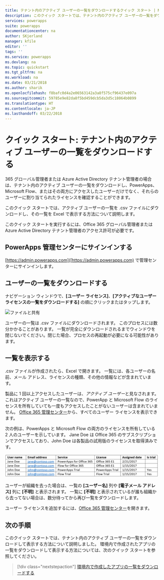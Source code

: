 ```yaml
---
title: テナント内のアクティブ ユーザーの一覧をダウンロードするクイック スタート | Microsoft Docs
description: このクイック スタートでは、テナント内のアクティブ ユーザーの一覧をダウンロードする方法について説明します。
services: powerapps
suite: powerapps
documentationcenter: na
author: SKjerland
manager: kfile
editor: ''
tags: ''
ms.service: powerapps
ms.devlang: na
ms.topic: quickstart
ms.tgt_pltfrm: na
ms.workload: na
ms.date: 03/21/2018
ms.author: sharik
ms.openlocfilehash: f8bafc0d4a2e06563142a3a8f575cf96437e097a
ms.sourcegitcommit: 59785e9e82da8f5bd459dcb5da3d5c18064b0899
ms.translationtype: HT
ms.contentlocale: ja-JP
ms.lasthandoff: 03/22/2018
---
```

# <a name="quickstart-download-a-list-of-active-users-in-your-tenant"></a>クイック スタート: テナント内のアクティブ ユーザーの一覧をダウンロードする
365 グローバル管理者または Azure Active Directory テナント管理者の場合は、テナント内のアクティブ ユーザーの一覧をダウンロードし、PowerApps、Microsoft Flow、またはその両方にアクセスしたユーザーだけでなく、それらのユーザーに割り当てられたライセンスを確認することができます。

このクイック スタートでは、アクティブ ユーザーの一覧を .csv ファイルにダウンロードし、その一覧を Excel で表示する方法について説明します。

このクイック スタートを実行するには、Office 365 グローバル管理者または Azure Active Directory テナント管理者のアクセス許可が必要です。

## <a name="sign-in-to-the-powerapps-admin-center"></a>PowerApps 管理センターにサインインする
[https://admin.powerapps.com]([https://admin.powerapps.com) で管理センターにサインインします。

## <a name="download-the-list-of-users"></a>ユーザーの一覧をダウンロードする
ナビゲーション ウィンドウで、**[ユーザー ライセンス]**、**[アクティブなユーザー ライセンスの一覧をダウンロードする]** の順にクリックまたはタップします。

![ファイルと共有](./media/admin-view-user-licenses/download-list.png)

ユーザーの一覧は .csv ファイルにダウンロードされます。 このプロセスには数分かかることがあります。 一覧が完全にダウンロードされるまでウィンドウを閉じないでください。閉じた場合、プロセスの再起動が必要になる可能性があります。

## <a name="view-the-list"></a>一覧を表示する
.csv ファイルが作成されたら、Excel で開きます。 一覧には、各ユーザーの名前、メール アドレス、ライセンスの種類、その他の情報などが含まれています。

製品に 1 回以上アクセスしたユーザーは、*アクティブ ユーザー*と見なされます。 これはアクティブ ユーザーの一覧なので、PowerApp と Microsoft Flow のライセンスを所有していても一度もアクセスしたことがないユーザーは含まれていません。 [Office 365 管理センター](https://support.office.com/article/Assign-or-remove-licenses-for-Office-365-for-business-997596b5-4173-4627-b915-36abac6786dc)から、すべてのユーザー ライセンスを表示できます。

次の例は、PowerApps と Microsoft Flow の両方のライセンスを所有している 2 人のユーザーを示しています。 Jane Doe は Office 365 のサブスクリプションでアクセスしており、John Doe は各製品の試用版のライセンスを取得済みです。

![ファイルと共有](./media/admin-view-user-licenses/table2.png)

ユーザーが組織を去った場合は、一覧の **[ユーザー名]** 列や **[電子メール アドレス]** 列に **[不明]** と表示されます。 一覧に **[不明]** と表示されているが誰も組織から去ってない場合は、数分待ってから再び一覧をダウンロードします。

ユーザー ライセンスを追加するには、[Office 365 管理センター](https://support.office.com/article/Assign-or-remove-licenses-for-Office-365-for-business-997596b5-4173-4627-b915-36abac6786dc)を開きます。

## <a name="next-steps"></a>次の手順
このクイック スタートでは、テナント内のアクティブ ユーザーの一覧をダウンロードして表示する方法について説明しました。 環境内で作成されたアプリの一覧をダウンロードして表示する方法については、次のクイック スタートを参照してください。

> [!div class="nextstepaction"]
> [環境内で作成したアプリの一覧をダウンロードする](admin-view-apps.md)
